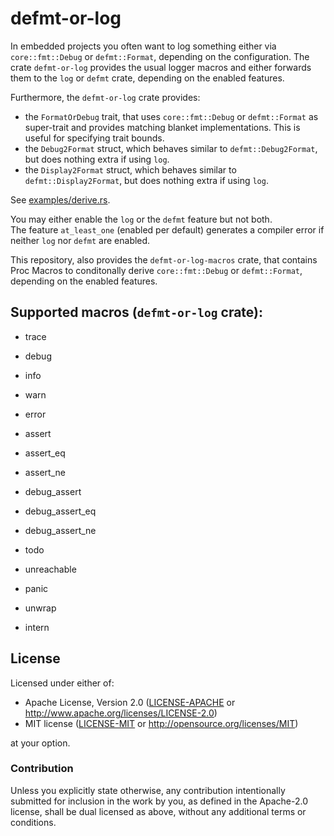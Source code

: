 # defmt-or-log

In embedded projects you often want to log something either via `core::fmt::Debug` or `defmt::Format`, depending on the configuration. The crate `defmt-or-log` provides the usual logger macros and either forwards them to the `log` or `defmt` crate, depending on the enabled features.

Furthermore, the `defmt-or-log` crate provides:
* the `FormatOrDebug` trait, that uses `core::fmt::Debug` or `defmt::Format` as super-trait and provides matching blanket implementations. This is useful for specifying trait bounds.
* the `Debug2Format` struct, which behaves similar to `defmt::Debug2Format`, but does nothing extra if using `log`.
* the `Display2Format` struct, which behaves similar to `defmt::Display2Format`, but does nothing extra if using `log`.

See [examples/derive.rs](./examples/derive.rs).

You may either enable the `log` or the `defmt` feature but not both.  
The feature `at_least_one` (enabled per default) generates a compiler error if neither `log` nor `defmt` are enabled.   

This repository, also provides the `defmt-or-log-macros` crate, that contains Proc Macros to conditonally derive `core::fmt::Debug` or `defmt::Format`, depending on the enabled features.


## Supported macros (`defmt-or-log` crate):
* trace
* debug
* info
* warn
* error

* assert
* assert_eq
* assert_ne
* debug_assert
* debug_assert_eq
* debug_assert_ne

* todo
* unreachable
* panic
* unwrap
* intern

## License

Licensed under either of:

- Apache License, Version 2.0 ([LICENSE-APACHE](LICENSE-APACHE) or http://www.apache.org/licenses/LICENSE-2.0)
- MIT license ([LICENSE-MIT](LICENSE-MIT) or http://opensource.org/licenses/MIT)

at your option.

### Contribution

Unless you explicitly state otherwise, any contribution intentionally submitted for inclusion in
the work by you, as defined in the Apache-2.0 license, shall be dual licensed as above, without
any additional terms or conditions.